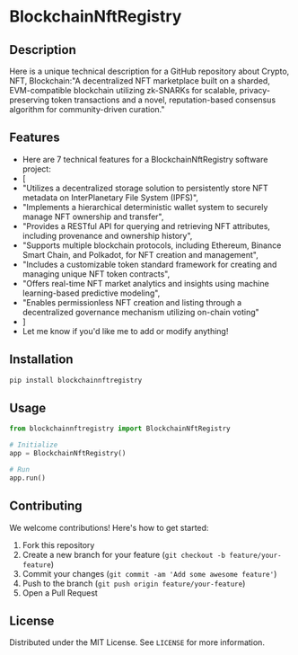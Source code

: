 # BlockchainNftRegistry

## Description

Here is a unique technical description for a GitHub repository about Crypto, NFT, Blockchain:"A decentralized NFT marketplace built on a sharded, EVM-compatible blockchain utilizing zk-SNARKs for scalable, privacy-preserving token transactions and a novel, reputation-based consensus algorithm for community-driven curation."

## Features

- Here are 7 technical features for a BlockchainNftRegistry software project:
- [
- "Utilizes a decentralized storage solution to persistently store NFT metadata on InterPlanetary File System (IPFS)",
- "Implements a hierarchical deterministic wallet system to securely manage NFT ownership and transfer",
- "Provides a RESTful API for querying and retrieving NFT attributes, including provenance and ownership history",
- "Supports multiple blockchain protocols, including Ethereum, Binance Smart Chain, and Polkadot, for NFT creation and management",
- "Includes a customizable token standard framework for creating and managing unique NFT token contracts",
- "Offers real-time NFT market analytics and insights using machine learning-based predictive modeling",
- "Enables permissionless NFT creation and listing through a decentralized governance mechanism utilizing on-chain voting"
- ]
- Let me know if you'd like me to add or modify anything!
## Installation

```bash
pip install blockchainnftregistry
```

## Usage

```python
from blockchainnftregistry import BlockchainNftRegistry

# Initialize
app = BlockchainNftRegistry()

# Run
app.run()
```

## Contributing

We welcome contributions! Here's how to get started:

1. Fork this repository
2. Create a new branch for your feature (`git checkout -b feature/your-feature`)
3. Commit your changes (`git commit -am 'Add some awesome feature'`)
4. Push to the branch (`git push origin feature/your-feature`)
5. Open a Pull Request

## License

Distributed under the MIT License. See `LICENSE` for more information.
